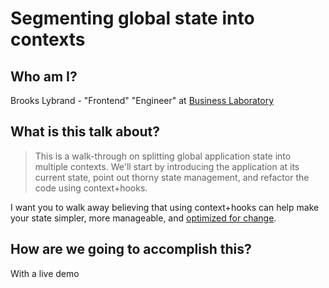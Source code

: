 # Segmenting global state into contexts

## Who am I?

Brooks Lybrand - "Frontend" "Engineer" at
[Business Laboratory](http://www.business-laboratory.com/)

## What is this talk about?

> This is a walk-through on splitting global application state into multiple
> contexts. We'll start by introducing the application at its current state,
> point out thorny state management, and refactor the code using context+hooks.

I want you to walk away believing that using context+hooks can help make your
state simpler, more manageable, and
[optimized for change](https://overreacted.io/optimized-for-change/).

## How are we going to accomplish this?

With a live demo
